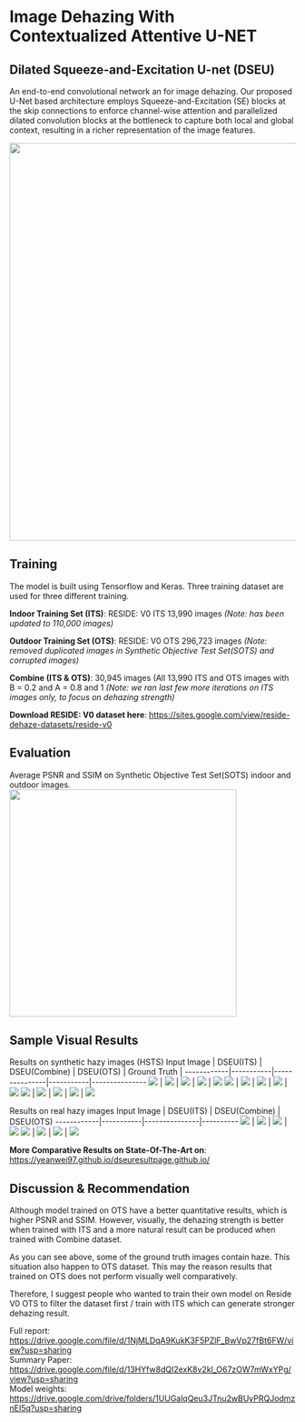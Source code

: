 # Image Dehazing With Contextualized Attentive U-NET
## Dilated Squeeze-and-Excitation U-net (DSEU)
An end-to-end convolutional network an for image dehazing. Our proposed U-Net based architecture employs Squeeze-and-Excitation (SE)
blocks at the skip connections to enforce channel-wise attention and parallelized dilated convolution blocks at the bottleneck to 
capture both local and global context, resulting in a richer representation of the image features.

<img src="image/model.png" width="700">

## Training
The model is built using Tensorflow and Keras. Three training dataset are used for three different training. 

**Indoor Training Set (ITS)**: RESIDE: V0 ITS 13,990 images *(Note: has been updated to 110,000 images)*

**Outdoor Training Set (OTS)**: RESIDE: V0 OTS 296,723 images *(Note: removed duplicated images in Synthetic Objective Test Set(SOTS) and corrupted images)*

**Combine (ITS & OTS)**: 30,945 images (All 13,990 ITS and OTS images with B = 0.2 and A = 0.8 and 1 *(Note: we ran last few more iterations on ITS images only, to focus on dehazing strength)* 

**Download RESIDE: V0 dataset here**: https://sites.google.com/view/reside-dehaze-datasets/reside-v0

## Evaluation
Average PSNR and SSIM on Synthetic Objective Test Set(SOTS) indoor and outdoor images.\
<img src="image/evaluationTable.png" width="400">

## Sample Visual Results
Results on synthetic hazy images (HSTS)
Input Image | DSEU(ITS) | DSEU(Combine) | DSEU(OTS) | Ground Truth |
------------|-----------|---------------|-----------|---------------
![](image/0106hazy.jpg) | ![](image/indoor0106.png) | ![](image/combine0106.png) | ![](image/outdoor0106.png) | ![](image/0106.png)
![](image/5920.jpg) | ![](image/indoor5920.png) | ![](image/combine5920.png) | ![](image/outdoor5920.png) | ![](image/5920gt.jpg)
![](image/1352.jpg) | ![](image/indoor1352.png) | ![](image/combine1352.png) | ![](image/outdoor1352.png) | ![](image/1352gt.jpg)

Results on real hazy images
Input Image | DSEU(ITS) | DSEU(Combine) | DSEU(OTS)
------------|-----------|---------------|----------
![](image/newyork.png) | ![](image/indoornewyork.png) | ![](image/combinenewyork.png) | ![](image/outdoornewyork.png) 
![](image/klcc.jpeg) | ![](image/indoorklcc.png) | ![](image/combineklcc.png) | ![](image/outdoorklcc.png)

**More Comparative Results on State-Of-The-Art on**: https://yeanwei97.github.io/dseuresultpage.github.io/

## Discussion & Recommendation
Although model trained on OTS have a better quantitative results, which is higher PSNR and SSIM. However, visually, the dehazing strength is better when trained with ITS and a more natural result can be produced when trained with Combine dataset.

As you can see above, some of the ground truth images contain haze. This situation also happen to OTS dataset. This may the reason results that trained on OTS does not perform visually well comparatively.

Therefore, I suggest people who wanted to train their own model on Reside V0 OTS to filter the dataset first / train with ITS which can generate stronger dehazing result.

Full report: https://drive.google.com/file/d/1NjMLDqA9KukK3F5PZlF_BwVp27fBt6FW/view?usp=sharing<br/>
Summary Paper: https://drive.google.com/file/d/13HYfw8dQl2exK8v2kl_O67zOW7mWxYPg/view?usp=sharing<br/>
Model weights: https://drive.google.com/drive/folders/1UUGalqQeu3JTnu2wBUyPRQJodmznEI5q?usp=sharing
